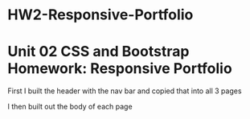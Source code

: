 # HW2-Responsive-Portfolio
# Unit 02 CSS and Bootstrap Homework: Responsive Portfolio

First I built the header with the nav bar and copied that into all 3 pages

I then built out the body of each page


